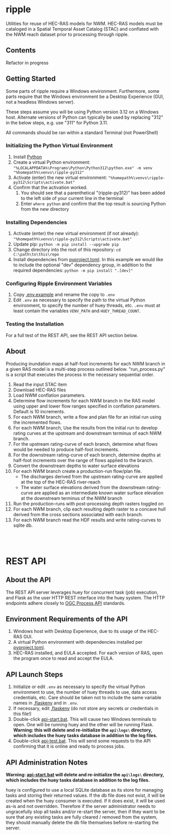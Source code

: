 # ripple
Utilities for reuse of HEC-RAS models for NWM. HEC-RAS models must be cataloged in a Spatial Temporal Asset Catalog (STAC) and conflated with the NWM reach dataset prior to processing through ripple. 

## Contents
Refactor in progress

## Getting Started

Some parts of ripple require a Windows environment. Furthermore, some parts require that the Windows environment be a Desktop Experience (GUI, not a headless Windows server).

These steps assume you will be using Python version 3.12 on a Windows host. Alternate versions of Python can typically be used by replacing "312" in the below steps, e.g. use "311" for Python 3.11.

All commands should be ran within a standard Terminal (not PowerShell)

### Initializing the Python Virtual Environment

1. Install [Python](https://www.python.org/downloads/)
1. Create a virtual Python environment: `"%LOCALAPPDATA%\Programs\Python\Python312\python.exe" -m venv "%homepath%\venvs\ripple-py312"`
1. Activate (enter) the new virtual environment: `"%homepath%\venvs\ripple-py312\Scripts\activate.bat"`
1. Confirm that the activation worked.
    1. You should see that a parenthetical "(ripple-py312)" has been added to the left side of your current line in the terminal
    1. Enter `where python` and confirm that the top result is sourcing Python from the new directory

### Installing Dependencies

1. Activate (enter) the new virtual environment (if not already): `"%homepath%\venvs\ripple-py312\Scripts\activate.bat"`
1. Update pip: `python -m pip install --upgrade pip`
1. Change directory into the root of this repository: `cd C:\path\to\this\repo`
1. Install dependencies from [pyproject.toml](pyproject.toml). In this example we would like to include the optional "dev" dependency group, in addition to the required dependencies: `python -m pip install ".[dev]"`

### Configuring Ripple Environment Variables

1. Copy [.env.example](.env.example) and rename the copy to `.env`
1. Edit `.env` as necessary to specify the path to the virtual Python environment, to specify the number of huey threads, etc. `.env` must at least contain the variables `VENV_PATH` and `HUEY_THREAD_COUNT`.

### Testing the Installation

For a full test of the REST API, see the REST API section below.


## About
Producing inundation maps at half-foot increments for each NWM branch in a given RAS model is a multi-step process outlined below. "run_process.py" is a script that executes the process in the necessary sequential order. 

1. Read the input STAC item
2. Download HEC-RAS files
3. Load NWM conflation parameters.
2. Determine flow increments for each NWM branch in the RAS model using upper and lower flow ranges specified in conflation parameters. Default is 10 increments.
3. For each NWM branch, write a flow and plan file for an initial run using the incremented flows. 
4. For each NWM branch, Use the results from the initial run to develop rating curves at the upstream and downstream terminus of each NWM branch. 
5. For the upstream rating-curve of each branch, determine what flows would be needed to produce half-foot increments.
6. For the downstream rating-curve of each branch, determine depths at half-foot increments over the range of flows applied to the branch. 
7. Convert the downstream depths to water surface elevations
8. For each NWM branch create a production-run flow/plan file. 
    - The discharges derived from the upstream rating-curve are applied at the top of the HEC-RAS river-reach
    - The water surface elevations derived from the downstream rating-curve are applied as an intermediate known water surface elevation at the downstream terminus of the NWM branch
9. Run the production-runs with post-processing depth rasters toggled on
10. For each NWM branch, clip each resulting depth raster to a concave hull derived from the cross sections associated with each branch.
11. For each NWM branch read the HDF results and write rating-curves to sqlite db.  

<br>
<br>

# REST API

## About the API

The REST API server leverages huey for concurrent task (job) execution, and Flask as the user HTTP REST interface into the huey
system. The HTTP endpoints adhere closely to [OGC Process API](https://ogcapi.ogc.org/processes/overview.html) standards.

## Environment Requirements of the API

1. Windows host with Desktop Experience, due to its usage of the HEC-RAS GUI.
1. A virtual Python environment with dependencies installed per [pyproject.toml](pyproject.toml).
1. HEC-RAS installed, and EULA accepted. For each version of RAS, open the program once to read and accept the EULA.

## API Launch Steps

1. Initialize or edit `.env` as necessary to specify the virtual Python environment to use, the number of huey threads to use, data access credentials, etc. Care should be taken not to include the same variable names in [.flaskenv](.flaskenv) and in `.env`.
1. If necessary, edit [.flaskenv](.flaskenv) (do not store any secrets or credentials in this file!)
1. Double-click [api-start.bat](api-start.bat). This will cause two Windows terminals to open. One will be running huey and the other will be running Flask. **Warning: this will delete and re-initialize the `api\logs\` directory, which includes the huey tasks database in addition to the log files.**
1. Double-click [api-test.bat](api-test.bat). This will send some requests to the API confirming that it is online and ready to process jobs.

## API Administration Notes

**Warning: [api-start.bat](api-start.bat) will delete and re-initialize the `api\logs\` directory, which includes the huey tasks database in addition to the log files.**

huey is configured to use a local SQLite database as its store for managing tasks and storing their returned values. If the db file
does not exist, it will be created when the huey consumer is executed. If it does exist, it will be used as-is and not overridden.
Therefore if the server administrator needs to ungracefully stop all tasks and/or re-start the server, then if they want to be sure that
any existing tasks are fully cleared / removed from the system, they should manually delete the db file themselves before re-starting
the server.
